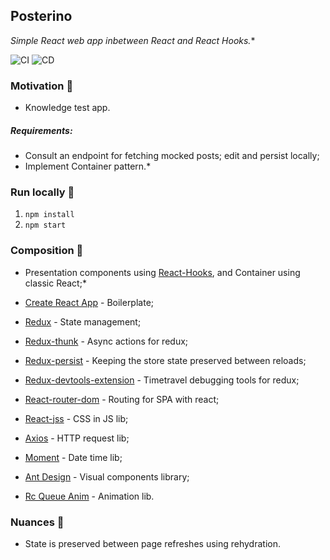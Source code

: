 ## Posterino

*Simple React web app inbetween React and React Hooks.**

![CI](https://github.com/kousenlsn/posterino/workflows/CI/badge.svg?branch=master&event=push)
![CD](https://github.com/kousenlsn/posterino/workflows/CD/badge.svg)

### Motivation :running:

- Knowledge test app.

##### Requirements: 

- Consult an endpoint for fetching mocked posts; edit and persist locally;
- Implement Container pattern.*

### Run locally :construction_worker:

1. `npm install`
2. `npm start`

### Composition :hammer:

- Presentation components using [React-Hooks](https://reactjs.org/docs/hooks-intro.html), and Container using classic React;*


- [Create React App](https://facebook.github.io/create-react-app/docs/getting-started) - Boilerplate;
- [Redux](https://react-redux.js.org/) - State management;
- [Redux-thunk](https://github.com/reduxjs/redux-thunk) - Async actions for redux;
- [Redux-persist](https://github.com/rt2zz/redux-persist) - Keeping the store state preserved between reloads;
- [Redux-devtools-extension](https://github.com/zalmoxisus/redux-devtools-extension) - Timetravel debugging tools for redux;
- [React-router-dom](https://reacttraining.com/react-router/web/guides/quick-start) - Routing for SPA with react;
- [React-jss](https://github.com/cssinjs/react-jss) - CSS in JS lib;
- [Axios](https://github.com/axios/axios) - HTTP request lib;
- [Moment](https://momentjs.com/) - Date time lib;
- [Ant Design](https://ant.design/) - Visual components library;
- [Rc Queue Anim](https://www.npmjs.com/package/rc-queue-anim) - Animation lib.

### Nuances :mag_right:

- State is preserved between page refreshes using rehydration.
